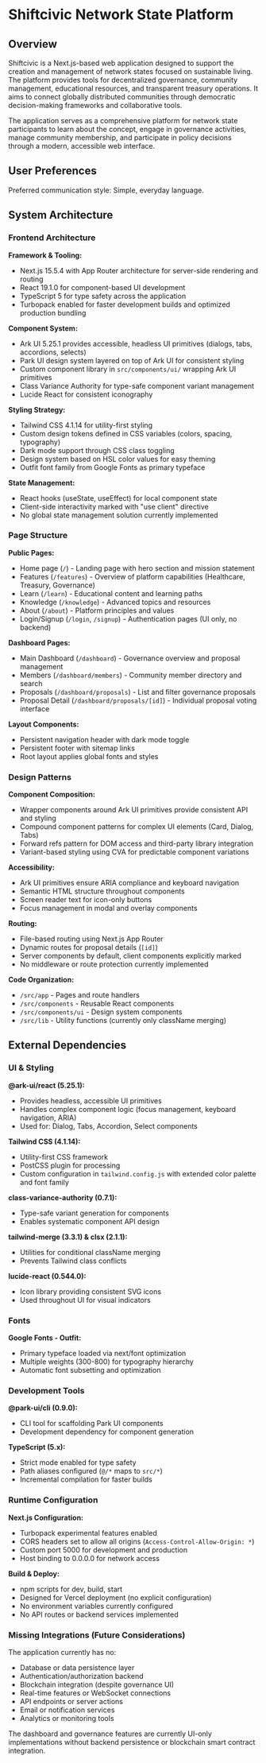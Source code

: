 # Shiftcivic Network State Platform

## Overview

Shiftcivic is a Next.js-based web application designed to support the creation and management of network states focused on sustainable living. The platform provides tools for decentralized governance, community management, educational resources, and transparent treasury operations. It aims to connect globally distributed communities through democratic decision-making frameworks and collaborative tools.

The application serves as a comprehensive platform for network state participants to learn about the concept, engage in governance activities, manage community membership, and participate in policy decisions through a modern, accessible web interface.

## User Preferences

Preferred communication style: Simple, everyday language.

## System Architecture

### Frontend Architecture

**Framework & Tooling:**
- Next.js 15.5.4 with App Router architecture for server-side rendering and routing
- React 19.1.0 for component-based UI development
- TypeScript 5 for type safety across the application
- Turbopack enabled for faster development builds and optimized production bundling

**Component System:**
- Ark UI 5.25.1 provides accessible, headless UI primitives (dialogs, tabs, accordions, selects)
- Park UI design system layered on top of Ark UI for consistent styling
- Custom component library in `src/components/ui/` wrapping Ark UI primitives
- Class Variance Authority for type-safe component variant management
- Lucide React for consistent iconography

**Styling Strategy:**
- Tailwind CSS 4.1.14 for utility-first styling
- Custom design tokens defined in CSS variables (colors, spacing, typography)
- Dark mode support through CSS class toggling
- Design system based on HSL color values for easy theming
- Outfit font family from Google Fonts as primary typeface

**State Management:**
- React hooks (useState, useEffect) for local component state
- Client-side interactivity marked with "use client" directive
- No global state management solution currently implemented

### Page Structure

**Public Pages:**
- Home page (`/`) - Landing page with hero section and mission statement
- Features (`/features`) - Overview of platform capabilities (Healthcare, Treasury, Governance)
- Learn (`/learn`) - Educational content and learning paths
- Knowledge (`/knowledge`) - Advanced topics and resources
- About (`/about`) - Platform principles and values
- Login/Signup (`/login`, `/signup`) - Authentication pages (UI only, no backend)

**Dashboard Pages:**
- Main Dashboard (`/dashboard`) - Governance overview and proposal management
- Members (`/dashboard/members`) - Community member directory and search
- Proposals (`/dashboard/proposals`) - List and filter governance proposals
- Proposal Detail (`/dashboard/proposals/[id]`) - Individual proposal voting interface

**Layout Components:**
- Persistent navigation header with dark mode toggle
- Persistent footer with sitemap links
- Root layout applies global fonts and styles

### Design Patterns

**Component Composition:**
- Wrapper components around Ark UI primitives provide consistent API and styling
- Compound component patterns for complex UI elements (Card, Dialog, Tabs)
- Forward refs pattern for DOM access and third-party library integration
- Variant-based styling using CVA for predictable component variations

**Accessibility:**
- Ark UI primitives ensure ARIA compliance and keyboard navigation
- Semantic HTML structure throughout components
- Screen reader text for icon-only buttons
- Focus management in modal and overlay components

**Routing:**
- File-based routing using Next.js App Router
- Dynamic routes for proposal details (`[id]`)
- Server components by default, client components explicitly marked
- No middleware or route protection currently implemented

**Code Organization:**
- `/src/app` - Pages and route handlers
- `/src/components` - Reusable React components
- `/src/components/ui` - Design system components
- `/src/lib` - Utility functions (currently only className merging)

## External Dependencies

### UI & Styling

**@ark-ui/react (5.25.1):**
- Provides headless, accessible UI primitives
- Handles complex component logic (focus management, keyboard navigation, ARIA)
- Used for: Dialog, Tabs, Accordion, Select components

**Tailwind CSS (4.1.14):**
- Utility-first CSS framework
- PostCSS plugin for processing
- Custom configuration in `tailwind.config.js` with extended color palette and font family

**class-variance-authority (0.7.1):**
- Type-safe variant generation for components
- Enables systematic component API design

**tailwind-merge (3.3.1) & clsx (2.1.1):**
- Utilities for conditional className merging
- Prevents Tailwind class conflicts

**lucide-react (0.544.0):**
- Icon library providing consistent SVG icons
- Used throughout UI for visual indicators

### Fonts

**Google Fonts - Outfit:**
- Primary typeface loaded via next/font optimization
- Multiple weights (300-800) for typography hierarchy
- Automatic font subsetting and optimization

### Development Tools

**@park-ui/cli (0.9.0):**
- CLI tool for scaffolding Park UI components
- Development dependency for component generation

**TypeScript (5.x):**
- Strict mode enabled for type safety
- Path aliases configured (`@/*` maps to `src/*`)
- Incremental compilation for faster builds

### Runtime Configuration

**Next.js Configuration:**
- Turbopack experimental features enabled
- CORS headers set to allow all origins (`Access-Control-Allow-Origin: *`)
- Custom port 5000 for development and production
- Host binding to 0.0.0.0 for network access

**Build & Deploy:**
- npm scripts for dev, build, start
- Designed for Vercel deployment (no explicit configuration)
- No environment variables currently configured
- No API routes or backend services implemented

### Missing Integrations (Future Considerations)

The application currently has no:
- Database or data persistence layer
- Authentication/authorization backend
- Blockchain integration (despite governance UI)
- Real-time features or WebSocket connections
- API endpoints or server actions
- Email or notification services
- Analytics or monitoring tools

The dashboard and governance features are currently UI-only implementations without backend persistence or blockchain smart contract integration.